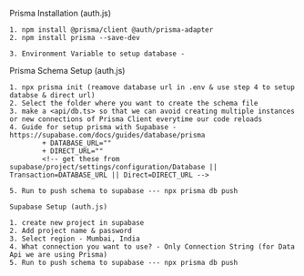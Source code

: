 Prisma Installation (auth.js)

    1. npm install @prisma/client @auth/prisma-adapter
    2. npm install prisma --save-dev

    3. Environment Variable to setup database - 

Prisma Schema Setup (auth.js)

    1. npx prisma init (reamove database url in .env & use step 4 to setup databse & direct url)
    2. Select the folder where you want to create the schema file
    3. make a <api/db.ts> so that we can avoid creating multiple instances or new connections of Prisma Client everytime our code reloads
    4. Guide for setup prisma with Supabase - https://supabase.com/docs/guides/database/prisma
            + DATABASE_URL=""
            + DIRECT_URL=""
            <!-- get these from supabase/project/settings/configuration/Database || Transaction=DATABASE_URL || Direct=DIRECT_URL -->
            
    5. Run to push schema to supabase --- npx prisma db push 

<!--     
Next steps:
1. Set the DATABASE_URL in the .env file to point to your existing database. If your database has no tables yet, read https://pris.ly/d/getting-started
2. Set the provider of the datasource block in schema.prisma to match your database: postgresql, mysql, sqlite, sqlserver, mongodb or cockroachdb.
3. Run prisma db pull to turn your database schema into a Prisma schema.
4. Run prisma generate to generate the Prisma Client. You can then start querying your database.
5. Tip: Explore how you can extend the ORM with scalable connection pooling, global caching, and real-time database events. Read: https://pris.ly/cli/beyond-orm 
 -->


    Supabase Setup (auth.js)

    1. create new project in supabase
    2. Add project name & password
    3. Select region - Mumbai, India
    4. What connection you want to use? - Only Connection String (for Data Api we are using Prisma)
    5. Run to push schema to supabase --- npx prisma db push 